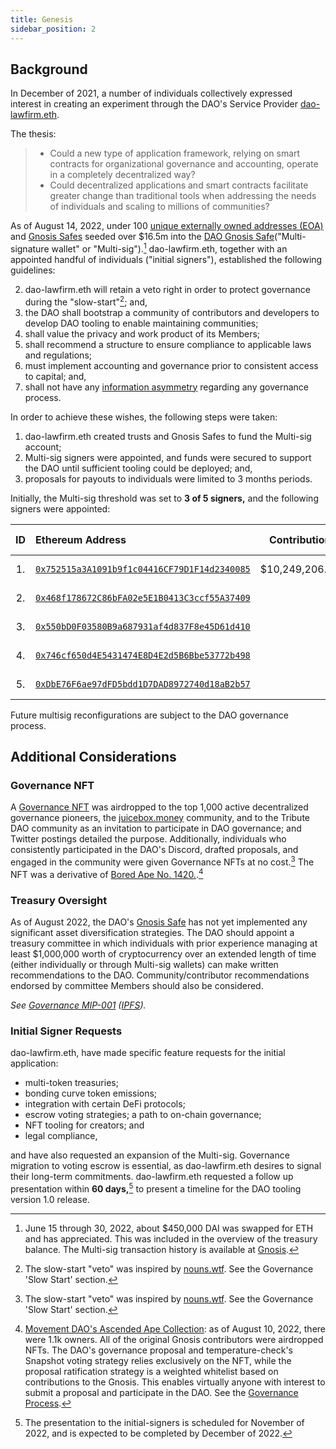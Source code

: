 ```yaml
---
title: Genesis
sidebar_position: 2
---
```


## Background

In December of 2021, a number of individuals collectively expressed interest in creating an experiment through the DAO's Service Provider [dao-lawfirm.eth](../legal/guiding-principles.md).

The thesis:

> - Could a new type of application framework, relying on smart contracts for organizational governance and accounting, operate in a completely decentralized way?
> - Could decentralized applications and smart contracts facilitate greater change than traditional tools when addressing the needs of individuals and scaling to millions of communities?

As of August 14, 2022, under 100 [unique externally owned addresses (EOA)](https://etherscan.io/address/0x143cC0A996De329C1C5723Ee4F15D2a40c1203c6) and [Gnosis Safes](https://defiprime.com/gnosis-safe#:~:text=The%20Gnosis%20Safe%20is%20a,is%20a%20multi%2Dsignature%20wallet) seeded over $16.5m into the [DAO Gnosis Safe](https://etherscan.io/address/0x143cC0A996De329C1C5723Ee4F15D2a40c1203c6)("Multi-signature wallet" or "Multi-sig").[^1] dao-lawfirm.eth, together with an appointed handful of individuals ("initial signers"), established the following guidelines:

2. dao-lawfirm.eth will retain a veto right in order to protect governance during the "slow-start"[^2]; and,
1. the DAO shall bootstrap a community of contributors and developers to develop DAO tooling to enable maintaining communities;
1. shall value the privacy and work product of its Members;
1. shall recommend a structure to ensure compliance to applicable laws and regulations;
1. must implement accounting and governance prior to consistent access to capital; and,
1. shall not have any [information asymmetry](https://en.wikipedia.org/wiki/Information_asymmetry) regarding any governance process.

In order to achieve these wishes, the following steps were taken:

1. dao-lawfirm.eth created trusts and Gnosis Safes to fund the Multi-sig account;
2. Multi-sig signers were appointed, and funds were secured to support the DAO until sufficient tooling could be deployed; and,
3. proposals for payouts to individuals were limited to 3 months periods.

Initially, the Multi-sig threshold was set to **3 of 5 signers,** and the following signers were appointed:

| ID  | Ethereum Address                                                                                                        |  Contribution  | Creation Date | Created By      |
| :-: | :---------------------------------------------------------------------------------------------------------------------- | :------------: | ------------- | --------------- |
| 1.  | [`0x752515a3A1091b9f1c04416CF79D1F14d2340085`](https://etherscan.io/address/0x752515a3a1091b9f1c04416cf79d1f14d2340085) | $10,249,206.01 | 2021-11-20    | dao-lawfirm.eth |
| 2.  | [`0x468f178672C86bFA02e5E1B0413C3ccf55A37409`](https://etherscan.io/address/0x468f178672C86bFA02e5E1B0413C3ccf55A37409) |                | 2021-12-17    | dao-lawfirm.eth |
| 3.  | [`0x550bD0F03580B9a687931af4d837F8e45D61d410`](https://etherscan.io/address/0x550bD0F03580B9a687931af4d837F8e45D61d410) |                | 2021-12-17    | dao-lawfirm.eth |
| 4.  | [`0x746cf650d4E5431474E8D4E2d5B6Bbe53772b498`](https://etherscan.io/address/0x746cf650d4E5431474E8D4E2d5B6Bbe53772b498) |                | 2021-12-17    | dao-lawfirm.eth |
| 5.  | [`0xDbE76F6ae97dFD5bdd1D7DAD8972740d18aB2b57`](https://etherscan.io/address/0xDbE76F6ae97dFD5bdd1D7DAD8972740d18aB2b57) |                | 2021-12-17    | dao-lawfirm.eth |

Future multisig reconfigurations are subject to the DAO governance process.

## Additional Considerations

### Governance NFT

A [Governance NFT](https://etherscan.io/address/0xdd407a053fa45172079916431d06E8e07f655042) was airdropped to the top 1,000 active decentralized governance pioneers, the [juicebox.money](https://juicebox.money) community, and to the Tribute DAO community as an invitation to participate in DAO governance; and Twitter postings detailed the purpose. Additionally, individuals who consistently participated in the DAO's Discord, drafted proposals, and engaged in the community were given Governance NFTs at no cost.[^2] The NFT was a derivative of [Bored Ape No. 1420.](https://opensea.io/assets/ethereum/0xbc4ca0eda7647a8ab7c2061c2e118a18a936f13d/1420).[^3]

### Treasury Oversight

As of August 2022, the DAO's [Gnosis Safe](/peace/governance/multisig) has not yet implemented any significant asset diversification strategies. The DAO should appoint a treasury committee in which individuals with prior experience managing at least $1,000,000 worth of cryptocurrency over an extended length of time (either individually or through Multi-sig wallets) can make written recommendations to the DAO. Community/contributor recommendations endorsed by committee Members should also be considered.

_See [Governance MIP-001](https://snapshot.org/#/movedao.eth/proposal/0x5494278f1f52faed8f2a0d61f0909d81d92364fa871a2b9183a61ce179bc7671) ([IPFS](https://snapshot.mypinata.cloud/ipfs/QmRDyENgBHSDNr3YuoGhS3yvnyzNfumtxoKm39h8NsD9Jn))._

### Initial Signer Requests

dao-lawfirm.eth, have made specific feature requests for the initial application:

- multi-token treasuries;
- bonding curve token emissions;
- integration with certain DeFi protocols;
- escrow voting strategies; a path to on-chain governance;
- NFT tooling for creators; and
- legal compliance,

and have also requested an expansion of the Multi-sig. Governance migration to voting escrow is essential, as dao-lawfirm.eth desires to signal their long-term commitments. dao-lawfirm.eth requested a follow up presentation within **60 days,**[^5] to present a timeline for the DAO tooling version 1.0 release.

[^1]: June 15 through 30, 2022, about $450,000 DAI was swapped for ETH and has appreciated. This was included in the overview of the treasury balance. The Multi-sig transaction history is available at [Gnosis](/dao/governance/gnosis).
[^2]: The slow-start "veto" was inspired by [nouns.wtf](https://nouns.wtf). See the Governance 'Slow Start' section.
[^3]: [Movement DAO's Ascended Ape Collection](https://opensea.io/collection/movement-daos-ascended-ape-collection): as of August 10, 2022, there were 1.1k owners. All of the original Gnosis contributors were airdropped NFTs. The DAO's governance proposal and temperature-check's Snapshot voting strategy relies exclusively on the NFT, while the proposal ratification strategy is a weighted whitelist based on contributions to the Gnosis. This enables virtually anyone with interest to submit a proposal and participate in the DAO. See the [Governance Process](/dao/governance/process).
[^4]: [Bored Ape Yacht Club #1420](https://opensea.io/assets/ethereum/0xbc4ca0eda7647a8ab7c2061c2e118a18a936f13d/1420) was purchased for [96 ETH, worth $295,757.76](https://etherscan.io/tx/0xf8408567c7f64549a3f141e78fe67f9e9a061e525ca87b8069f1ac0eb0ab7053). The illustrator and artist [natasha-pankina.eth](https://natasha-pankina.com/) was commissioned to create a new collection incorporating themes of possible communities and diverse ape characteristics, among other traits. The Governance NFTs were minted and distributed at no cost to governance contributors which were invited. Even a conservative estimate of the gas fees associated with this distribution is north of $75,000.00.
[^5]: The presentation to the initial-signers is scheduled for November of 2022, and is expected to be completed by December of 2022.
